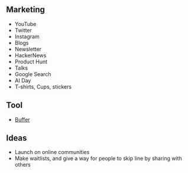 ## Marketing
- YouTube
- Twitter 
- Instagram
- Blogs
- Newsletter
- HackerNews
- Product Hunt
- Talks
- Google Search
- AI Day
- T-shirts, Cups, stickers

## Tool
- [Buffer](https://buffer.start.page/)

## Ideas
- Launch on online communities
- Make waitlists, and give a way for people to skip line by sharing with others
